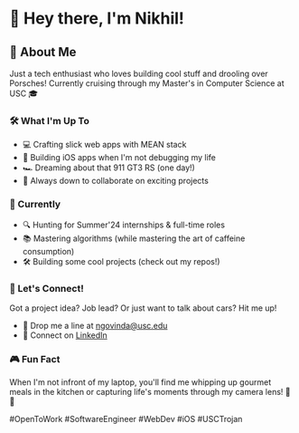# 👋 Hey there, I'm Nikhil!

## 🚀 About Me
Just a tech enthusiast who loves building cool stuff and drooling over Porsches! Currently cruising through my Master's in Computer Science at USC 🎓

### 🛠️ What I'm Up To
- 💻 Crafting slick web apps with MEAN stack
- 📱 Building iOS apps when I'm not debugging my life
- 🏎️ Dreaming about that 911 GT3 RS (one day!)
- 🌟 Always down to collaborate on exciting projects

### 🎯 Currently
- 🔍 Hunting for Summer'24 internships & full-time roles
- 📚 Mastering algorithms (while mastering the art of caffeine consumption)
- 🛠️ Building some cool projects (check out my repos!)

### 🤝 Let's Connect!
Got a project idea? Job lead? Or just want to talk about cars? Hit me up!
- 📧 Drop me a line at ngovinda@usc.edu
- 💼 Connect on [LinkedIn](https://www.linkedin.com/in/nikhil-govindaraju/)

### 🎮 Fun Fact
When I'm not infront of my laptop, you'll find me whipping up gourmet meals in the kitchen or capturing life's moments through my camera lens! 📸🍳

#OpenToWork #SoftwareEngineer #WebDev #iOS #USCTrojan
